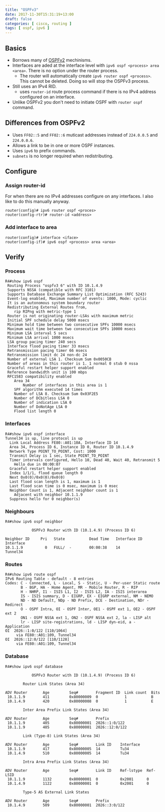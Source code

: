```yaml
---
title: "OSPFv3"
date: 2017-11-30T15:31:19+13:00
draft: false
categories: [ cisco, routing ]
tags: [ ospf, ipv6 ]
---
```


## Basics
* Borrows many of [OSPFv2](/study-notes/routing-ospf.md) mechinisms.
* Interfaces are aded at the interface level with `ipv6 ospf <process> area <area>`.  There is no option under the router process.
  * The router will automatically create `ipv6 router ospf <process>`.  This cannot be deleted.  Doing so will stop the OSPFv3 process.
* Still uses an IPv4 RID.
  * uses `router-id` route process command if there is no IPv4 address configured on an interface.
* Unlike OSPFv2 you don't need to initiate OSPF with `router ospf` command.

## Differences from OSPFv2
* Uses `FF02::5` and `FF02::6` muticast addresses instead of `224.0.0.5` and `224.0.0.6`.
* Allows a link to be in one or more OSPF instances.
* Uses `ipv6` to prefix commands.
* `subnets` is no longer required when redistributing.

## Configure
### Assign router-id
For when there are no IPv4 addresses configure on any interfaces.  I also like to do this manually anyway.

```
router(config)# ipv6 router ospf <proces>
router(config-rtr)# router-id <address>
```

### Add interface to area
```
router(config)# interface <iface>
router(config-if)# ipv6 ospf <process> area <area>
```

## Verify
### Process
```
R4#show ipv6 ospf
 Routing Process "ospfv3 6" with ID 10.1.4.9
 Supports NSSA (compatible with RFC 3101)
 Supports Database Exchange Summary List Optimization (RFC 5243)
 Event-log enabled, Maximum number of events: 1000, Mode: cyclic
 It is an autonomous system boundary router
 Redistributing External Routes from,
    rip RIPng with metric-type 1
 Router is not originating router-LSAs with maximum metric
 Initial SPF schedule delay 5000 msecs
 Minimum hold time between two consecutive SPFs 10000 msecs
 Maximum wait time between two consecutive SPFs 10000 msecs
 Minimum LSA interval 5 secs
 Minimum LSA arrival 1000 msecs
 LSA group pacing timer 240 secs
 Interface flood pacing timer 33 msecs
 Retransmission pacing timer 66 msecs
 Retransmission limit dc 24 non-dc 24
 Number of external LSA 1. Checksum Sum 0x0050CB
 Number of areas in this router is 1. 1 normal 0 stub 0 nssa
 Graceful restart helper support enabled
 Reference bandwidth unit is 100 mbps
 RFC1583 compatibility enabled
    Area 34
        Number of interfaces in this area is 1
	SPF algorithm executed 14 times
	Number of LSA 8. Checksum Sum 0x03F2E5
	Number of DCbitless LSA 0
	Number of indication LSA 0
	Number of DoNotAge LSA 0
	Flood list length 0
```

### Interfaces
```
R4#show ipv6 ospf interface 
Tunnel34 is up, line protocol is up 
  Link Local Address FE80::A01:10A, Interface ID 14
  Area 34, Process ID 6, Instance ID 0, Router ID 10.1.4.9
  Network Type POINT_TO_POINT, Cost: 1000
  Transmit Delay is 1 sec, State POINT_TO_POINT
  Timer intervals configured, Hello 10, Dead 40, Wait 40, Retransmit 5
    Hello due in 00:00:07
  Graceful restart helper support enabled
  Index 1/1/1, flood queue length 0
  Next 0x0(0)/0x0(0)/0x0(0)
  Last flood scan length is 1, maximum is 1
  Last flood scan time is 0 msec, maximum is 0 msec
  Neighbor Count is 1, Adjacent neighbor count is 1 
    Adjacent with neighbor 10.1.1.9
  Suppress hello for 0 neighbor(s)
```

### Neighbours
```
R4#show ipv6 ospf neighbor 

            OSPFv3 Router with ID (10.1.4.9) (Process ID 6)

Neighbor ID     Pri   State           Dead Time   Interface ID    Interface
10.1.1.9          0   FULL/  -        00:00:38    14              Tunnel34
```

### Routes
```
R4#show ipv6 route ospf
IPv6 Routing Table - default - 8 entries
Codes: C - Connected, L - Local, S - Static, U - Per-user Static route
       B - BGP, HA - Home Agent, MR - Mobile Router, R - RIP
       H - NHRP, I1 - ISIS L1, I2 - ISIS L2, IA - ISIS interarea
       IS - ISIS summary, D - EIGRP, EX - EIGRP external, NM - NEMO
       ND - ND Default, NDp - ND Prefix, DCE - Destination, NDr - Redirect
       O - OSPF Intra, OI - OSPF Inter, OE1 - OSPF ext 1, OE2 - OSPF ext 2
       ON1 - OSPF NSSA ext 1, ON2 - OSPF NSSA ext 2, la - LISP alt
       lr - LISP site-registrations, ld - LISP dyn-eid, a - Application
OI  2026::1:0/122 [110/1064]
     via FE80::A01:109, Tunnel34
OI  2026::12:0/122 [110/1128]
     via FE80::A01:109, Tunnel34
```

### Database
```
R4#show ipv6 ospf database 

            OSPFv3 Router with ID (10.1.4.9) (Process ID 6)

		Router Link States (Area 34)

ADV Router       Age         Seq#        Fragment ID  Link count  Bits
 10.1.1.9        411         0x80000009  0            1           B
 10.1.4.9        420         0x80000008  0            1           E

		Inter Area Prefix Link States (Area 34)

ADV Router       Age         Seq#        Prefix
 10.1.1.9        405         0x80000001  2026::1:0/122
 10.1.1.9        405         0x80000001  2026::12:0/122

		Link (Type-8) Link States (Area 34)

ADV Router       Age         Seq#        Link ID    Interface
 10.1.1.9        417         0x80000005  14         Tu34
 10.1.4.9        510         0x80000005  14         Tu34

		Intra Area Prefix Link States (Area 34)

ADV Router       Age         Seq#        Link ID    Ref-lstype  Ref-LSID
 10.1.1.9        1132        0x80000001  0          0x2001      0
 10.1.4.9        1122        0x80000001  0          0x2001      0

		Type-5 AS External Link States

ADV Router       Age         Seq#        Prefix
 10.1.4.9        509         0x80000001  2026::3:0/122
```
